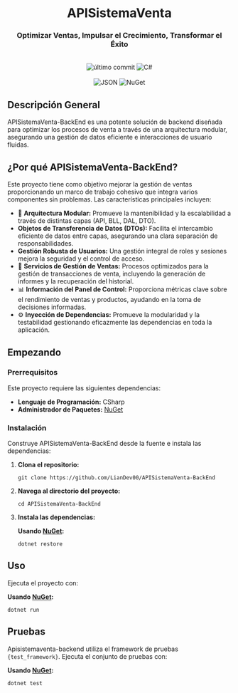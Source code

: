 <div align="center">
  <h1>APISistemaVenta</h1>
  <h3>Optimizar Ventas, Impulsar el Crecimiento, Transformar el Éxito</h3><br>
  <img src="https://img.shields.io/badge/último%20commit-julio%202024-blue" alt="último commit">
  <img src="https://img.shields.io/badge/C%23-100.0%25-blue" alt="C#"><br><br>
  <img src="https://img.shields.io/badge/JSON-usado-yellow?logo=json" alt="JSON">
  <img src="https://img.shields.io/badge/NuGet-administrador%20de%20paquetes-purple?logo=nuget" alt="NuGet">
</div>

## Descripción General

APISistemaVenta-BackEnd es una potente solución de backend diseñada para optimizar los procesos de venta a través de una arquitectura modular, asegurando una gestión de datos eficiente e interacciones de usuario fluidas.

## ¿Por qué APISistemaVenta-BackEnd?

Este proyecto tiene como objetivo mejorar la gestión de ventas proporcionando un marco de trabajo cohesivo que integra varios componentes sin problemas. Las características principales incluyen:

* 🚀 **Arquitectura Modular:** Promueve la mantenibilidad y la escalabilidad a través de distintas capas (API, BLL, DAL, DTO).
* **Objetos de Transferencia de Datos (DTOs):** Facilita el intercambio eficiente de datos entre capas, asegurando una clara separación de responsabilidades.
* **Gestión Robusta de Usuarios:** Una gestión integral de roles y sesiones mejora la seguridad y el control de acceso.
* 💼 **Servicios de Gestión de Ventas:** Procesos optimizados para la gestión de transacciones de venta, incluyendo la generación de informes y la recuperación del historial.
* 📊 **Información del Panel de Control:** Proporciona métricas clave sobre el rendimiento de ventas y productos, ayudando en la toma de decisiones informadas.
* ⚙️ **Inyección de Dependencias:** Promueve la modularidad y la testabilidad gestionando eficazmente las dependencias en toda la aplicación.

## Empezando

### Prerrequisitos

Este proyecto requiere las siguientes dependencias:

* **Lenguaje de Programación:** CSharp
* **Administrador de Paquetes:** [NuGet](https://www.nuget.org/)

### Instalación

Construye APISistemaVenta-BackEnd desde la fuente e instala las dependencias:

1.  **Clona el repositorio:**

    ```
    git clone https://github.com/LianDev00/APISistemaVenta-BackEnd
    ```

2.  **Navega al directorio del proyecto:**

    ```
    cd APISistemaVenta-BackEnd
    ```

3.  **Instala las dependencias:**

    **Usando [NuGet](https://www.nuget.org/):**

    ```
    dotnet restore
    ```

## Uso

Ejecuta el proyecto con:

**Usando [NuGet](https://www.nuget.org/):**

```
dotnet run
```

## Pruebas

Apisistemaventa-backend utiliza el framework de pruebas `{test_framework}`. Ejecuta el conjunto de pruebas con:

**Usando [NuGet](https://www.nuget.org/):**

```
dotnet test
```

